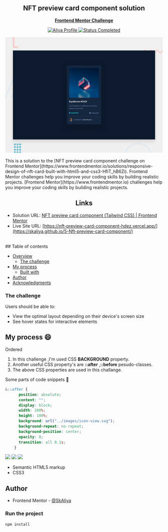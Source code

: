 <div align="center">
 <h2 align="center">NFT preview card component solution</h2>
<p align='center'>
 <a href="https://www.frontendmentor.io/challenges/nft-preview-card-component-SbdUL_w0U"><strong>Frontend Mentor Challenge</strong></a>
    <br />
    </p>
</div>

<!-- Bagdes -->
<div align="center">
  <!-- Profile -->
  <a href="https://www.frontendmentor.io/profile/SkAliya">
    <img src="https://img.shields.io/badge/Profile-Aliya%20Aguilar-07043B?style=for-the-badge&logo=frontendmentor" alt="Aliya Profile">
  </a>
  <!-- Status -->
    <a href="#">
    <img src="https://img.shields.io/badge/Status-Completed-brightgreen?style=for-the-badge" alt="Status Completed">
  </a>
</div>

<div align="center">

![solution preview](./design/desktop-preview.jpg)

</div>
This is a solution to the [NFT preview card component challenge on Frontend Mentor](https://www.frontendmentor.io/solutions/responsive-design-of-nft-card-built-with-html5-and-css3-HfiT_hB6Zi). Frontend Mentor challenges help you improve your coding skills by building realistic projects.
[Frontend Mentor](https://www.frontendmentor.io) challenges help you improve your coding skills by building realistic projects.

<h2 align="center">Links</h2>

- Solution URL: [NFT preview card component (Tailwind CSS) | Frontend Mentor](https://www.frontendmentor.io/solutions/responsive-design-of-nft-card-built-with-html5-and-css3-HfiT_hB6Zi)
- Live Site URL: [https://nft-preview-card-component-hdez.vercel.app/](https://skaliya.github.io/5-Nft-preview-card-component/)

<br>
## Table of contents

- [Overview](#overview)
  - [The challenge](#the-challenge)
- [My process](#my-process)
  - [Built with](#built-with)
- [Author](#author)
- [Acknowledgments](#acknowledgments)

### The challenge

Users should be able to:

- View the optimal layout depending on their device's screen size
- See hover states for interactive elements

## My process :smile:

Ordered

1. In this challenge ,I'm used CSS **BACKGROUND** property.
2. Another useful CSS property's are **::after** ,**::before** pesudo-classes.
3. The above CSS properties are used in this challange.

Some parts of code snippets :eyes:

```css
&::after {
      position: absolute;
      content: "";
      display: block;
      width: 100%;
      height: 100%;
      background: url("../images/icon-view.svg");
      background-repeat: no-repeat;
      background-position: center;
      opacity: 0;
      transition: all 0.1s;
    }
```
<!-- Bagdes -->

![](https://img.shields.io/badge/HTML5-E34F26?style=for-the-badge&logo=html5&logoColor=white)
![](https://img.shields.io/badge/Tailwind%20CSS-38B2AC?style=for-the-badge&logo=css3&logoColor=white)
![](https://img.shields.io/badge/Git-F05032?style=for-the-badge&logo=git&logoColor=white)

- Semantic HTML5 markup
- CSS3

## Author

- Frontend Mentor - [@SkAliya](https://www.frontendmentor.io/profile/SkAliya)

### Run the project

```bash
npm install
```

